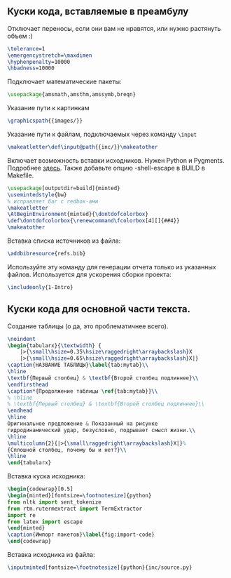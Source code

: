 ## Куски кода, вставляемые в преамбулу

Отключает переносы, если они вам не нравятся, или нужно растянуть объем :)

```latex
\tolerance=1
\emergencystretch=\maxdimen
\hyphenpenalty=10000
\hbadness=10000
```

Подключает математические пакеты:

```latex
\usepackage{amsmath,amsthm,amssymb,breqn}
```

Указание пути к картинкам

```latex
\graphicspath{{images/}}
```

Указание пути к файлам, подключаемых через команду `\input`

```latex
\makeatletter\def\input@path{{inc/}}\makeatother
```

Включает возможность вставки исходников.
Нужен Python и Pygments. Подробнее [здесь](https://ru.overleaf.com/learn/latex/Code_Highlighting_with_minted).
Также добавьте опцию -shell-escape в BUILD в Makefile.

```latex
\usepackage[outputdir=build]{minted}
\usemintedstyle{bw}
% исправляет баг с redbox-ами
\makeatletter
\AtBeginEnvironment{minted}{\dontdofcolorbox}
\def\dontdofcolorbox{\renewcommand\fcolorbox[4][]{##4}}
\makeatother
```

Вставка списка источников из файла:

```latex
\addbibresource{refs.bib}
```

Используйте эту команду для генерации отчета только из указанных файлов.
Используется для ускорения сборки проекта:

```latex
\includeonly{1-Intro}
```

## Куски кода для основной части текста.

Создание таблицы (о да, это проблематичнее всего).

```latex
\noindent
\begin{tabularx}{\textwidth} {
    |>{\small\hsize=0.35\hsize\raggedright\arraybackslash}X
    |>{\small\hsize=0.65\hsize\raggedright\arraybackslash}X|}
\caption{НАЗВАНИЕ ТАБЛИЦЫ}\label{tab:mytab}\\
\hline
\textbf{Первый столбец} & \textbf{Второй столбец подлиннее}\\
\endfirsthead
\caption*{Продолжение таблицы \ref{tab:mytab}}\\
% \hline
% \textbf{Первый столбец} & \textbf{Второй столбец подлиннее}\\
\endhead
\hline
Оригинальное предложение & Показанный на рисунке
гидродинамический удар, безусловно, подрывает смысл жизни.\\
\hline
\multicolumn{2}{|>{\small\raggedright\arraybackslash}X|}%
{Сплошной столбец, почему бы и нет?}\\
\hline
\end{tabularx}
```

Вставка куска исходника:

```latex
\begin{codewrap}[0.5]
\begin{minted}[fontsize=\footnotesize]{python}
from nltk import sent_tokenize
from rtm.rutermextract import TermExtractor
import re
from latex import escape
\end{minted}
\caption{Импорт пакетов}\label{fig:import-code}
\end{codewrap}
```

Вставка исходника из файла:

```latex
\inputminted[fontsize=\footnotesize]{python}{inc/source.py}
```

